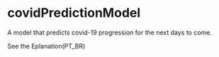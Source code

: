 # covidPredictionModel
A model that predicts covid-19 progression for the next days to come.

See the Eplanation(PT_BR)

